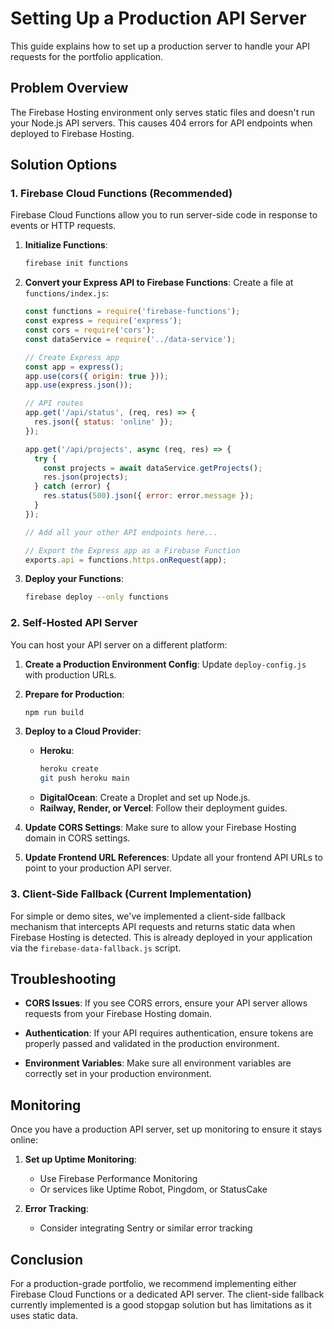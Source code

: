 # Setting Up a Production API Server

This guide explains how to set up a production server to handle your API requests for the portfolio application.

## Problem Overview

The Firebase Hosting environment only serves static files and doesn't run your Node.js API servers. This causes 404 errors for API endpoints when deployed to Firebase Hosting.

## Solution Options

### 1. Firebase Cloud Functions (Recommended)

Firebase Cloud Functions allow you to run server-side code in response to events or HTTP requests.

1. **Initialize Functions**:
   ```bash
   firebase init functions
   ```

2. **Convert your Express API to Firebase Functions**:
   Create a file at `functions/index.js`:
   ```javascript
   const functions = require('firebase-functions');
   const express = require('express');
   const cors = require('cors');
   const dataService = require('../data-service');
   
   // Create Express app
   const app = express();
   app.use(cors({ origin: true }));
   app.use(express.json());
   
   // API routes
   app.get('/api/status', (req, res) => {
     res.json({ status: 'online' });
   });
   
   app.get('/api/projects', async (req, res) => {
     try {
       const projects = await dataService.getProjects();
       res.json(projects);
     } catch (error) {
       res.status(500).json({ error: error.message });
     }
   });
   
   // Add all your other API endpoints here...
   
   // Export the Express app as a Firebase Function
   exports.api = functions.https.onRequest(app);
   ```

3. **Deploy your Functions**:
   ```bash
   firebase deploy --only functions
   ```

### 2. Self-Hosted API Server

You can host your API server on a different platform:

1. **Create a Production Environment Config**:
   Update `deploy-config.js` with production URLs.
   
2. **Prepare for Production**:
   ```bash
   npm run build
   ```
   
3. **Deploy to a Cloud Provider**:
   - **Heroku**:
     ```bash
     heroku create
     git push heroku main
     ```
   - **DigitalOcean**:
     Create a Droplet and set up Node.js.
   - **Railway, Render, or Vercel**:
     Follow their deployment guides.

4. **Update CORS Settings**:
   Make sure to allow your Firebase Hosting domain in CORS settings.

5. **Update Frontend URL References**:
   Update all your frontend API URLs to point to your production API server.

### 3. Client-Side Fallback (Current Implementation)

For simple or demo sites, we've implemented a client-side fallback mechanism that intercepts API requests and returns static data when Firebase Hosting is detected. This is already deployed in your application via the `firebase-data-fallback.js` script.

## Troubleshooting

- **CORS Issues**: If you see CORS errors, ensure your API server allows requests from your Firebase Hosting domain.
  
- **Authentication**: If your API requires authentication, ensure tokens are properly passed and validated in the production environment.
  
- **Environment Variables**: Make sure all environment variables are correctly set in your production environment.

## Monitoring

Once you have a production API server, set up monitoring to ensure it stays online:

1. **Set up Uptime Monitoring**:
   - Use Firebase Performance Monitoring
   - Or services like Uptime Robot, Pingdom, or StatusCake
   
2. **Error Tracking**:
   - Consider integrating Sentry or similar error tracking

## Conclusion

For a production-grade portfolio, we recommend implementing either Firebase Cloud Functions or a dedicated API server. The client-side fallback currently implemented is a good stopgap solution but has limitations as it uses static data. 